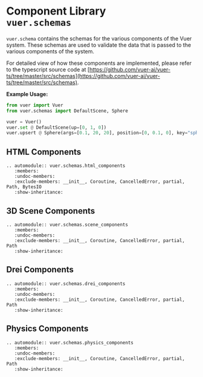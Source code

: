 # Component Library<br/>`vuer.schemas`

`vuer.schema` contains the schemas for the various components of the Vuer system. These schemas are used to validate the data that is passed
to the various components of the system.

For detailed view of how these components are implemented, please refer to the typescript source code
at [https://github.com/vuer-ai/vuer-ts/tree/master/src/schemas](https://github.com/vuer-ai/vuer-ts/tree/master/src/schemas).

**Example Usage:**

```python
from vuer import Vuer
from vuer.schemas import DefaultScene, Sphere

vuer = Vuer()
vuer.set @ DefaultScene(up=[0, 1, 0])
vuer.upsert @ Sphere(args=[0.1, 20, 20], position=[0, 0.1, 0], key="sphere")
```

## HTML Components

```{eval-rst}
.. automodule:: vuer.schemas.html_components
   :members:
   :undoc-members:
   :exclude-members: __init__, Coroutine, CancelledError, partial, Path, BytesIO
   :show-inheritance:
```

## 3D Scene Components

```{eval-rst}
.. automodule:: vuer.schemas.scene_components
   :members:
   :undoc-members:
   :exclude-members: __init__, Coroutine, CancelledError, partial, Path
   :show-inheritance:
```

## Drei Components

```{eval-rst}
.. automodule:: vuer.schemas.drei_components
   :members:
   :undoc-members:
   :exclude-members: __init__, Coroutine, CancelledError, partial, Path
   :show-inheritance:
```

##  Physics Components

```{eval-rst}
.. automodule:: vuer.schemas.physics_components
   :members:
   :undoc-members:
   :exclude-members: __init__, Coroutine, CancelledError, partial, Path
   :show-inheritance:
```
